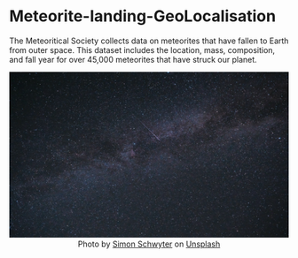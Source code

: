 # Meteorite-landing-GeoLocalisation
The Meteoritical Society collects data on meteorites that have fallen to Earth from outer space. This dataset includes the location, mass, composition, and fall year for over 45,000 meteorites that have struck our planet.
<p align="center">
  <img width="800" height="300" src="/img/simon-schwyter-iq2qbNT_2x0-unsplash.jpg">
  Photo by <a href="https://unsplash.com/@saimens?utm_source=unsplash&utm_medium=referral&utm_content=creditCopyText">Simon Schwyter</a> on <a href="https://unsplash.com/s/photos/meteorite?utm_source=unsplash&utm_medium=referral&utm_content=creditCopyText">Unsplash</a>
  
</p>

